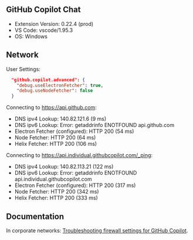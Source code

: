 ## GitHub Copilot Chat

- Extension Version: 0.22.4 (prod)
- VS Code: vscode/1.95.3
- OS: Windows

## Network

User Settings:
```json
  "github.copilot.advanced": {
    "debug.useElectronFetcher": true,
    "debug.useNodeFetcher": false
  }
```

Connecting to https://api.github.com:
- DNS ipv4 Lookup: 140.82.121.6 (9 ms)
- DNS ipv6 Lookup: Error: getaddrinfo ENOTFOUND api.github.com
- Electron Fetcher (configured): HTTP 200 (54 ms)
- Node Fetcher: HTTP 200 (64 ms)
- Helix Fetcher: HTTP 200 (106 ms)

Connecting to https://api.individual.githubcopilot.com/_ping:
- DNS ipv4 Lookup: 140.82.113.21 (122 ms)
- DNS ipv6 Lookup: Error: getaddrinfo ENOTFOUND api.individual.githubcopilot.com
- Electron Fetcher (configured): HTTP 200 (317 ms)
- Node Fetcher: HTTP 200 (342 ms)
- Helix Fetcher: HTTP 200 (333 ms)

## Documentation

In corporate networks: [Troubleshooting firewall settings for GitHub Copilot](https://docs.github.com/en/copilot/troubleshooting-github-copilot/troubleshooting-firewall-settings-for-github-copilot).